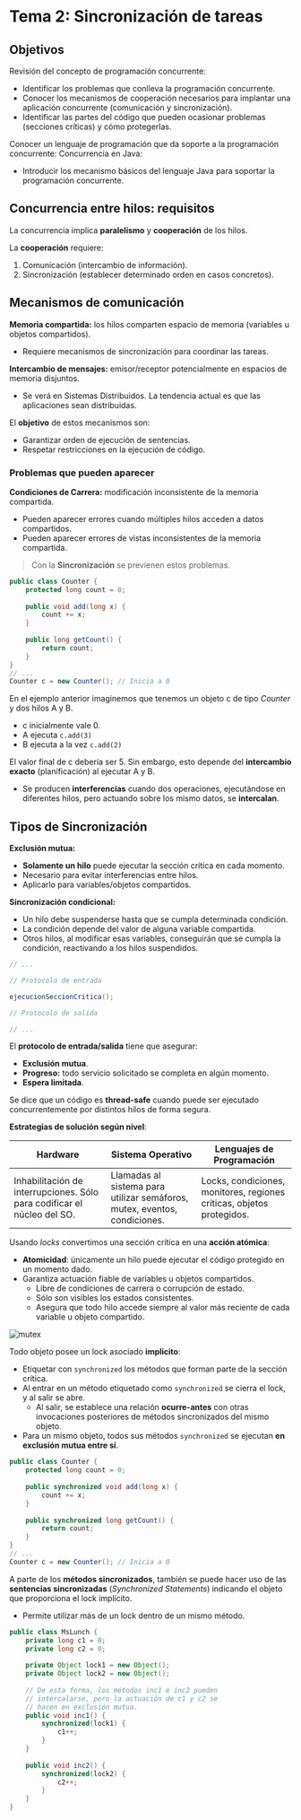 # Tema 2: Sincronización de tareas

## Objetivos

Revisión del concepto de programación concurrente:

* Identificar los problemas que conlleva la programación concurrente.
* Conocer los mecanismos de cooperación necesarios para implantar una aplicación concurrente (comunicación y sincronización).
* Identificar las partes del código que pueden ocasionar problemas (secciones críticas) y cómo protegerlas.

Conocer un lenguaje de programación que da soporte a la programación concurrente: Concurrencia en Java:

* Introducir los mecanismo básicos del lenguaje Java para soportar la programación concurrente.

## Concurrencia entre hilos: requisitos

La concurrencia implica **paralelismo** y **cooperación** de los hilos.

La **cooperación** requiere:

1. Comunicación (intercambio de información).
2. Sincronización (establecer determinado orden en casos concretos).

## Mecanismos de comunicación

**Memoria compartida:** los hilos comparten espacio de memoria (variables u objetos compartidos).

* Requiere mecanismos de sincronización para coordinar las tareas.

**Intercambio de mensajes:** emisor/receptor potencialmente en espacios de memoria disjuntos.

* Se verá en Sistemas Distribuidos. La tendencia actual es que las aplicaciones sean distribuidas.

El **objetivo** de estos mecanismos son:

* Garantizar orden de ejecución de sentencias.
* Respetar restricciones en la ejecución de código.

### Problemas que pueden aparecer

**Condiciones de Carrera:** modificación inconsistente de la memoria compartida.

* Pueden aparecer errores cuando múltiples hilos acceden a datos compartidos.
* Pueden aparecer errores de vistas inconsistentes de la memoria compartida.

> Con la **Sincronización** se previenen estos problemas.



```java
public class Counter {
    protected long count = 0;
    
    public void add(long x) {
        count += x;
    }
    
    public long getCount() {
        return count;
    }
}
// ...
Counter c = new Counter(); // Inicia a 0
```

En el ejemplo anterior imaginemos que tenemos un objeto c de tipo *Counter* y dos hilos A y B.

* c inicialmente vale 0.
* A ejecuta `c.add(3)`
* B ejecuta a la vez `c.add(2)`

El valor final de c debería ser 5. Sin embargo, esto depende del **intercambio exacto** (planificación) al ejecutar A y B.

* Se producen **interferencias** cuando dos operaciones, ejecutándose en diferentes hilos, pero actuando sobre los mismo datos, se **intercalan**.

## Tipos de Sincronización

**Exclusión mutua:**

* **Solamente un hilo** puede ejecutar la sección crítica en cada momento.
* Necesario para evitar interferencias entre hilos.
* Aplicarlo para variables/objetos compartidos.

**Sincronización condicional:**

* Un hilo debe suspenderse hasta que se cumpla determinada condición.
* La condición depende del valor de alguna variable compartida.
* Otros hilos, al modificar esas variables, conseguirán que se cumpla la condición, reactivando a los hilos suspendidos.

```java
// ...

// Protocolo de entrada

ejecucionSeccionCritica();

// Protocolo de salida

// ...
```

El **protocolo de entrada/salida** tiene que asegurar:

* **Exclusión mutua**.
* **Progreso:** todo servicio solicitado se completa en algún momento.
* **Espera limitada**.

Se dice que un código es **thread-safe** cuando puede ser ejecutado concurrentemente por distintos hilos de forma segura.

**Estrategias de solución según nivel**:

| Hardware                                                     | Sistema Operativo                                            | Lenguajes de Programación                                    |
| ------------------------------------------------------------ | ------------------------------------------------------------ | ------------------------------------------------------------ |
| Inhabilitación de interrupciones. Sólo para codificar el núcleo del SO. | Llamadas al sistema para utilizar semáforos, mutex, eventos, condiciones. | Locks, condiciones, monitores, regiones críticas, objetos protegidos. |

Usando *locks* convertimos una sección crítica en una **acción atómica**:

* **Atomicidad**: únicamente un hilo puede ejecutar el código protegido en un momento dado.
* Garantiza actuación fiable de variables u objetos compartidos.
  * Libre de condiciones de carrera o corrupción de estado.
  * Sólo son visibles los estados consistentes.
  * Asegura que todo hilo accede siempre al valor más reciente de cada variable u objeto compartido.

![mutex](https://adit.io/imgs/concurrency/mutex.png)

Todo objeto posee un lock asociado **implicito**:

* Etiquetar con `synchronized` los métodos que forman parte de la sección crítica.
* Al entrar en un método etiquetado como `synchronized` se cierra el lock, y al salir se abre.
  * Al salir, se establece una relación **ocurre-antes** con otras invocaciones posteriores de métodos sincronizados del mismo objeto.
* Para un mismo objeto, todos sus métodos `synchronized` se ejecutan **en exclusión mutua entre sí**.

```java
public class Counter {
    protected long count = 0;
    
    public synchronized void add(long x) {
        count += x;
    }
    
    public synchronized long getCount() {
        return count;
    }
}
// ...
Counter c = new Counter(); // Inicia a 0
```

A parte de los **métodos sincronizados**, también se puede hacer uso de las **sentencias sincronizadas** (*Synchronized Statements*) indicando el objeto que proporciona el lock implícito.

* Permite utilizar más de un lock dentro de un mismo método.

```java
public class MsLunch {
    private long c1 = 0;
    private long c2 = 0;
    
    private Object lock1 = new Object();
    private Object lock2 = new Object();
    
    // De esta forma, los métodos inc1 e inc2 pueden
    // intercalarse, pero la actuación de c1 y c2 se
    // hacen en exclusión mutua.
    public void inc1() {
        synchronized(lock1) { 
            c1++; 
        }
    }
    
    public void inc2() {
        synchronized(lock2) { 
            c2++; 
        }
    }
}
```

